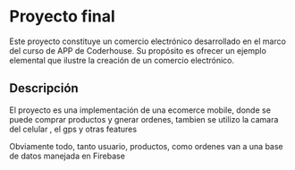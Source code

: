 # Proyecto final

Este proyecto constituye un comercio electrónico desarrollado en el marco del curso de APP de Coderhouse. Su propósito es ofrecer un ejemplo elemental que ilustre la creación de un comercio electrónico.

## Descripción

El proyecto  es una implementación de una ecomerce mobile, donde se puede comprar productos y gnerar ordenes, tambien se utilizo la camara del celular , el gps y otras features

Obviamente todo, tanto usuario, productos, como ordenes van a una base de datos manejada en Firebase


